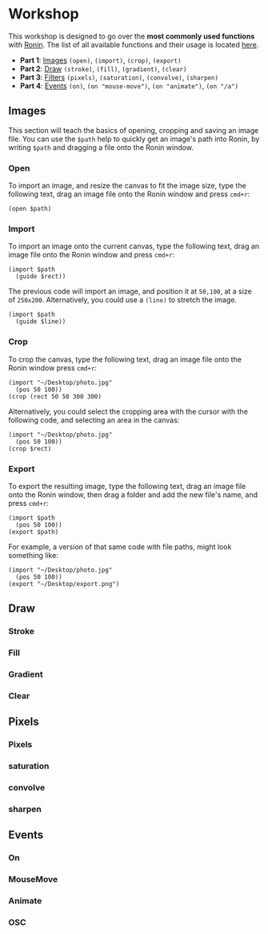 # Workshop

This workshop is designed to go over the **most commonly used functions** with [Ronin](https://github.com/hundredrabbits/Ronin). The list of all available functions and their usage is located [here](https://github.com/hundredrabbits/Ronin/#library).

- **Part 1**: [Images](#Images) `(open)`, `(import)`, `(crop)`, `(export)`
- **Part 2**: [Draw](#Draw) `(stroke)`, `(fill)`, `(gradient)`, `(clear)`
- **Part 3**: [Filters](#Filters) `(pixels)`, `(saturation)`, `(convolve)`, `(sharpen)`
- **Part 4**: [Events](#Events) `(on)`, `(on "mouse-move")`, `(on "animate")`, `(on "/a")`

## Images

This section will teach the basics of opening, cropping and saving an image file. You can use the `$path` help to quickly get an image's path into Ronin, by writing `$path` and dragging a file onto the Ronin window.

### Open

To import an image, and resize the canvas to fit the image size, type the following text, drag an image file onto the Ronin window and press `cmd+r`:

```
(open $path)
```

### Import

To import an image onto the current canvas, type the following text, drag an image file onto the Ronin window and press `cmd+r`:

```
(import $path 
  (guide $rect))
```

The previous code will import an image, and position it at `50,100`, at a size of `250x200`. Alternatively, you could use a `(line)` to stretch the image.

```
(import $path 
  (guide $line))
```

### Crop

To crop the canvas, type the following text, drag an image file onto the Ronin window press `cmd+r`:

```
(import "~/Desktop/photo.jpg" 
  (pos 50 100))
(crop (rect 50 50 300 300)
```

Alternatively, you could select the cropping area with the cursor with the following code, and selecting an area in the canvas:

```
(import "~/Desktop/photo.jpg" 
  (pos 50 100))
(crop $rect)
```

### Export

To export the resulting image, type the following text, drag an image file onto the Ronin window, then drag a folder and add the new file's name, and press `cmd+r`:

```
(import $path 
  (pos 50 100))
(export $path)
```

For example, a version of that same code with file paths, might look something like:

```
(import "~/Desktop/photo.jpg" 
  (pos 50 100))
(export "~/Desktop/export.png")
```

## Draw

### Stroke

### Fill

### Gradient

### Clear

## Pixels

### Pixels

### saturation

### convolve

### sharpen

## Events

### On

### MouseMove

### Animate

### OSC

